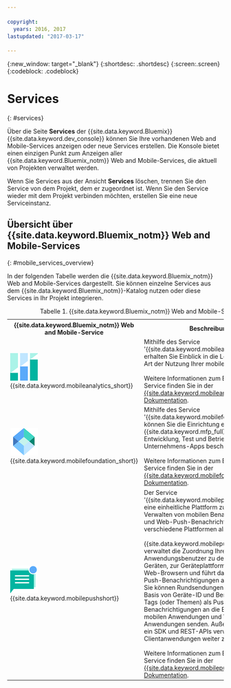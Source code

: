 ```yaml
---

copyright:
  years: 2016, 2017
lastupdated: "2017-03-17"

---
```

{:new_window: target="_blank"}
{:shortdesc: .shortdesc}
{:screen:.screen}
{:codeblock: .codeblock}

# Services
{: #services}

Über die Seite **Services** der {{site.data.keyword.Bluemix}} {{site.data.keyword.dev_console}} können Sie Ihre vorhandenen Web and Mobile-Services anzeigen oder neue Services erstellen. Die Konsole bietet einen einzigen Punkt zum Anzeigen aller {{site.data.keyword.Bluemix_notm}} Web and Mobile-Services, die aktuell von Projekten verwaltet werden.  

Wenn Sie Services aus der Ansicht **Services** löschen, trennen Sie den Service von dem Projekt, dem er zugeordnet ist. Wenn Sie den Service wieder mit dem Projekt verbinden möchten, erstellen Sie eine neue Serviceinstanz.

## Übersicht über {{site.data.keyword.Bluemix_notm}} Web and Mobile-Services
{: #mobile_services_overview}

In der folgenden Tabelle werden die {{site.data.keyword.Bluemix_notm}} Web and Mobile-Services dargestellt. Sie können einzelne Services aus dem {{site.data.keyword.Bluemix_notm}}-Katalog nutzen oder diese Services in Ihr Projekt integrieren.

<table summary="In dieser Tabelle werden {{site.data.keyword.Bluemix_notm}} Web and Mobile-Services beschrieben und Links zur Servicedokumentation bereitgestellt">
<caption>Tabelle 1. {{site.data.keyword.Bluemix_notm}} Web and Mobile-Services</caption>
<th>{{site.data.keyword.Bluemix_notm}} Web and Mobile-Service</th>
<th>Beschreibung</th>
<tr>
<td> <img src="images/mobile_analytics_icon.png" alt="Symbol für {{site.data.keyword.mobileanalytics_short}}"><br/>{{site.data.keyword.mobileanalytics_short}}</td>
<td valign="top">Mithilfe des Service '{{site.data.keyword.mobileanalytics_full}}' erhalten Sie Einblick in die Leistung und die Art der Nutzung Ihrer mobilen Apps.<br/><br/>
Weitere Informationen zum Betrieb dieses Service finden Sie in der <a href="/docs/services/mobileanalytics/index.html" alt="Link zur Dokumentation für {{site.data.keyword.mobileanalytics_short}}">{{site.data.keyword.mobileanalytics_short}}-Dokumentation</a>. </td>
</tr>
<tr>
<td><img src="images/MFPFoundation_icon.png" alt="{{site.data.keyword.mobilefoundation_short}} - Servicesymbol"><br/> {{site.data.keyword.mobilefoundation_short}}</td>
<td valign="top">Mithilfe des Service '{{site.data.keyword.mobilefoundation_long}}' können Sie die Einrichtung einer {{site.data.keyword.mfp_full}}-Umgebung für Entwicklung, Test und Betrieb mobiler Unternehmens-Apps beschleunigen.<br/><br/>
Weitere Informationen zum Betrieb dieses Service finden Sie in der <a href="/docs/services/mobilefoundation/index.html" alt="{{site.data.keyword.mobilefoundation_short}} Link zur Dokumentation">{{site.data.keyword.mobilefoundation_short}}-Dokumentation</a>.</td>
</tr>
<tr>
<!--
<td><img src="images/mqa_icon.png" alt="{{site.data.keyword.mqa}} service icon"><br/>{{site.data.keyword.mqa}}</td>
<td valign="top">Use the {{site.data.keyword.mqafull}} service to discover and set up mobile quality services for your apps. You can view high-level quality metrics for your mobile apps to get a quick understanding of the issues for apps that you are working on. These metrics include information for crashes, bugs, user feedback, and user sentiment. By viewing this information for your apps, you can determine whether to investigate specific issues further.<br/><br/>
Read more about operating this service in the <a href="/docs/services/MobileQualityAssurance/index.html" alt="{{site.data.keyword.mqa}} documentation link">{{site.data.keyword.mqa}} documentation</a>.</td>
-->
</tr>
<tr>
<td><img src="images/push_icon.png" alt="{{site.data.keyword.mobilepushshort}} - Servicesymbol"><br/>{{site.data.keyword.mobilepushshort}}</td>
<td valign="top">Der Service '{{site.data.keyword.mobilepushfull}}' bietet eine einheitliche Plattform zum Senden und Verwalten von mobilen Benachrichtigungen und Web-Push-Benachrichtigungen, die verschiedene Plattformen als Ziel haben.
<br/><br/>
{{site.data.keyword.mobilepushshort}} verwaltet die Zuordnung Ihrer Anwendungsbenutzer zu den zugehörigen Geräten, zur Geräteplattform sowie zu den Web-Browsern und führt das Senden von Push-Benachrichtigungen an die Geräte aus. Sie können Rundsendungen, Unicasts (auf der Basis von Geräte-ID und Benutzer-ID) sowie Tags (oder Themen) als Push-Benachrichtigungen an die Benutzer Ihrer mobilen Anwendungen und Web-Browser-Anwendungen senden. Außerdem können Sie ein SDK und REST-APIs verwenden, um Ihre Clientanwendungen weiter zu entwickeln.
<br/><br/>
Weitere Informationen zum Betrieb dieses Service finden Sie in der <a href="/docs/services/mobilepush/index.html" alt="Link zur Dokumentation für {{site.data.keyword.mobilepushshort}}">{{site.data.keyword.mobilepushshort}}-Dokumentation</a>.</td>
</table>
